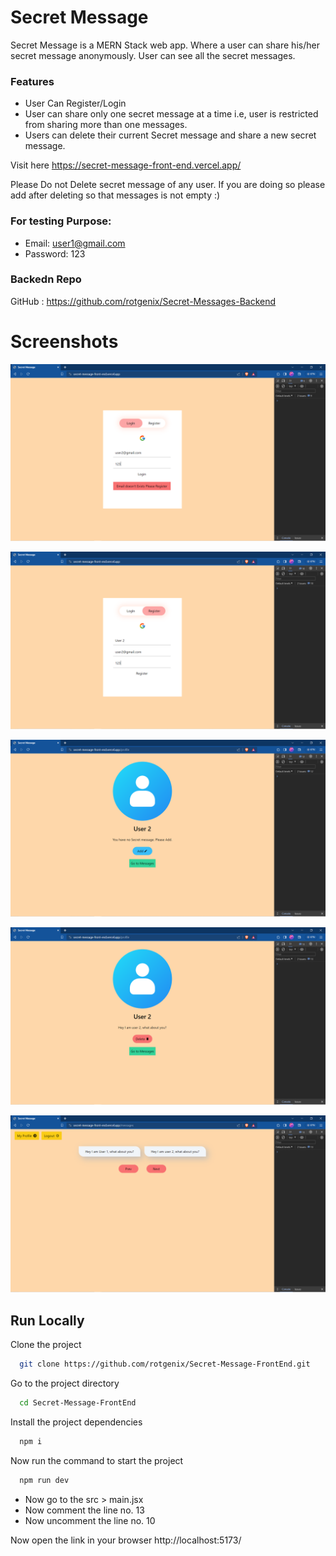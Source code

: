 # Secret Message
Secret Message is a MERN Stack web app. Where a user can share his/her secret message anonymously. User can see all the secret messages.

### Features
- User Can Register/Login
- User can share only one secret message at a time i.e, user is restricted from sharing more than one messages.
- Users can delete their current Secret message and share a new secret message.

Visit here
https://secret-message-front-end.vercel.app/

Please Do not Delete secret message of any user. If you are doing so please add after deleting so that messages is not empty :)
### For testing Purpose:
- Email: user1@gmail.com
- Password: 123


### Backedn Repo
GitHub : https://github.com/rotgenix/Secret-Messages-Backend
# Screenshots

![App Screenshot](https://raw.githubusercontent.com/rotgenix/Secret-Message-FrontEnd/main/public/Screenshot%20(895).png)

![App Screenshot](https://raw.githubusercontent.com/rotgenix/Secret-Message-FrontEnd/main/public/Screenshot%20(896).png)



![App Screenshot](https://raw.githubusercontent.com/rotgenix/Secret-Message-FrontEnd/main/public/Screenshot%20(897).png)



![App Screenshot](https://raw.githubusercontent.com/rotgenix/Secret-Message-FrontEnd/main/public/Screenshot%20(898).png)




![App Screenshot](https://raw.githubusercontent.com/rotgenix/Secret-Message-FrontEnd/main/public/Screenshot%20(899).png)


## Run Locally

Clone the project

```bash
  git clone https://github.com/rotgenix/Secret-Message-FrontEnd.git
```

Go to the project directory

```bash
  cd Secret-Message-FrontEnd
```
Install the project dependencies

```bash
  npm i
```
Now run the command to start the project

```bash
  npm run dev
```

- Now go to the src > main.jsx 
- Now comment the line no. 13
- Now uncomment the line no. 10

Now open the link in your browser http://localhost:5173/
